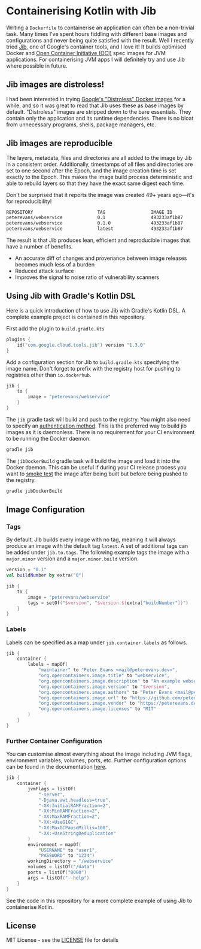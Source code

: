 # Containerising Kotlin with Jib

Writing a `Dockerfile` to containerise an application can often be a non-trivial task. Many times I've spent hours fiddling with different base images and configurations and never being quite satisfied with the result. Well I recently tried [Jib](https://github.com/GoogleContainerTools/jib), one of Google's container tools, and I love it! It builds optimised Docker and [Open Container Initiative (OCI)](https://github.com/opencontainers/image-spec) spec images for JVM applications. For containerising JVM apps I will definitely try and use Jib where possible in future.

## Jib images are distroless!

I had been interested in trying [Google's "Distroless" Docker images](https://github.com/GoogleContainerTools/distroless) for a while, and so it was great to read that Jib uses these as base images by default. "Distroless" images are stripped down to the bare essentials. They contain only the application and its runtime dependencies. There is no bloat from unnecessary programs, shells, package managers, etc.

## Jib images are reproducible

The layers, metadata, files and directories are all added to the image by Jib in a consistent order. Additionally, timestamps of all files and directories are set to one second after the Epoch, and the image creation time is set exactly to the Epoch. This makes the image build process deterministic and able to rebuild layers so that they have the exact same digest each time.

Don't be surprised that it reports the image was created 49+ years ago⁠—it's for reproducibility!
```bash
REPOSITORY                        TAG                 IMAGE ID            CREATED             SIZE
peterevans/webservice             0.1                 493233af1b87        49 years ago        137MB
peterevans/webservice             0.1.0               493233af1b87        49 years ago        137MB
peterevans/webservice             latest              493233af1b87        49 years ago        137MB
```

The result is that Jib produces lean, efficient and reproducible images that have a number of benefits.
- An accurate diff of changes and provenance between image releases becomes much less of a burden
- Reduced attack surface
- Improves the signal to noise ratio of vulnerability scanners

## Using Jib with Gradle's Kotlin DSL

Here is a quick introduction of how to use Jib with Gradle's Kotlin DSL. A complete example project is contained in this repository.

First add the plugin to `build.gradle.kts`
```kotlin
plugins {
    id("com.google.cloud.tools.jib") version "1.3.0"
}
```

Add a configuration section for Jib to `build.gradle.kts` specifying the image name. Don't forget to prefix with the registry host for pushing to registries other than `io.dockerhub`.
```kotlin
jib {
    to {
        image = "peterevans/webservice"
    }
}
```

The `jib` gradle task will build and push to the registry. You might also need to specify an [authentication method](https://github.com/GoogleContainerTools/jib/tree/master/jib-gradle-plugin#authentication-methods). This is the preferred way to build jib images as it is daemonless. There is no requirement for your CI environment to be running the Docker daemon.

```bash
gradle jib
```

The `jibDockerBuild` gradle task will build the image and load it into the Docker daemon. This can be useful if during your CI release process you want to [smoke test](https://peterevans.dev/posts/smoke-testing-containers/) the image after being built but before being pushed to the registry.
```bash
gradle jibDockerBuild
```

## Image Configuration

### Tags

By default, Jib builds every image with no tag, meaning it will always produce an image with the default tag `latest`. A set of additional tags can be added under `jib.to.tags`. The following example tags the image with a `major.minor` version and a `major.minor.build` version.

```kotlin
version = "0.1"
val buildNumber by extra("0")

jib {
    to {
        image = "peterevans/webservice"
        tags = setOf("$version", "$version.${extra["buildNumber"]}")
    }
}
```

### Labels
Labels can be specified as a map under `jib.container.labels` as follows.
```kotlin
jib {
    container {
        labels = mapOf(
            "maintainer" to "Peter Evans <mail@peterevans.dev>",
            "org.opencontainers.image.title" to "webservice",
            "org.opencontainers.image.description" to "An example webservice",
            "org.opencontainers.image.version" to "$version",
            "org.opencontainers.image.authors" to "Peter Evans <mail@peterevans.dev>",
            "org.opencontainers.image.url" to "https://github.com/peter-evans/kotlin-jib",
            "org.opencontainers.image.vendor" to "https://peterevans.dev",
            "org.opencontainers.image.licenses" to "MIT"
        )
    }
}
```

### Further Container Configuration

You can customise almost everything about the image including JVM flags, environment variables, volumes, ports, etc. Further configuration options can be found in the documentation [here](https://github.com/GoogleContainerTools/jib/tree/master/jib-gradle-plugin).

```kotlin
jib {
    container {
        jvmFlags = listOf(
            "-server",
            "-Djava.awt.headless=true",
            "-XX:InitialRAMFraction=2",
            "-XX:MinRAMFraction=2",
            "-XX:MaxRAMFraction=2",
            "-XX:+UseG1GC",
            "-XX:MaxGCPauseMillis=100",
            "-XX:+UseStringDeduplication"
        )
        environment = mapOf(
            "USERNAME" to "user1",
            "PASSWORD" to "1234")
        workingDirectory = "/webservice"
        volumes = listOf("/data")
        ports = listOf("8080")
        args = listOf("--help")
    }
}
```

See the code in this repository for a more complete example of using Jib to containerise Kotlin.

## License

MIT License - see the [LICENSE](LICENSE) file for details
